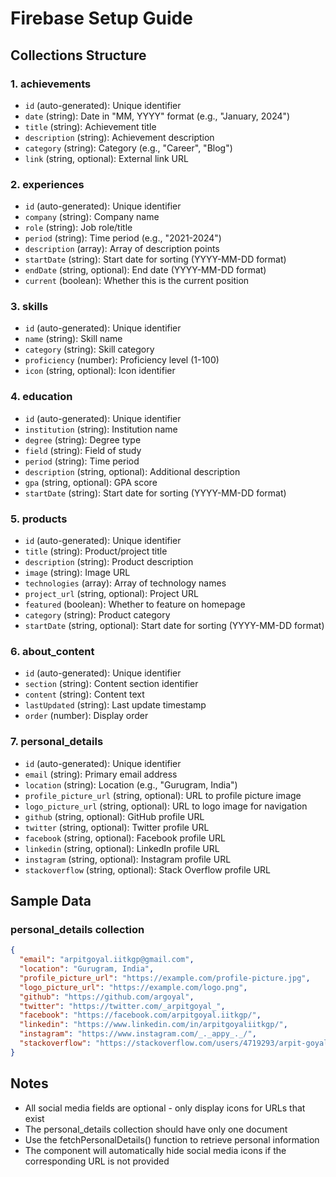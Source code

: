 # Firebase Setup Guide

## Collections Structure

### 1. achievements
- `id` (auto-generated): Unique identifier
- `date` (string): Date in "MM, YYYY" format (e.g., "January, 2024")
- `title` (string): Achievement title
- `description` (string): Achievement description
- `category` (string): Category (e.g., "Career", "Blog")
- `link` (string, optional): External link URL

### 2. experiences
- `id` (auto-generated): Unique identifier
- `company` (string): Company name
- `role` (string): Job role/title
- `period` (string): Time period (e.g., "2021-2024")
- `description` (array): Array of description points
- `startDate` (string): Start date for sorting (YYYY-MM-DD format)
- `endDate` (string, optional): End date (YYYY-MM-DD format)
- `current` (boolean): Whether this is the current position

### 3. skills
- `id` (auto-generated): Unique identifier
- `name` (string): Skill name
- `category` (string): Skill category
- `proficiency` (number): Proficiency level (1-100)
- `icon` (string, optional): Icon identifier

### 4. education
- `id` (auto-generated): Unique identifier
- `institution` (string): Institution name
- `degree` (string): Degree type
- `field` (string): Field of study
- `period` (string): Time period
- `description` (string, optional): Additional description
- `gpa` (string, optional): GPA score
- `startDate` (string): Start date for sorting (YYYY-MM-DD format)

### 5. products
- `id` (auto-generated): Unique identifier
- `title` (string): Product/project title
- `description` (string): Product description
- `image` (string): Image URL
- `technologies` (array): Array of technology names
- `project_url` (string, optional): Project URL
- `featured` (boolean): Whether to feature on homepage
- `category` (string): Product category
- `startDate` (string, optional): Start date for sorting (YYYY-MM-DD format)

### 6. about_content
- `id` (auto-generated): Unique identifier
- `section` (string): Content section identifier
- `content` (string): Content text
- `lastUpdated` (string): Last update timestamp
- `order` (number): Display order

### 7. personal_details
- `id` (auto-generated): Unique identifier
- `email` (string): Primary email address
- `location` (string): Location (e.g., "Gurugram, India")
- `profile_picture_url` (string, optional): URL to profile picture image
- `logo_picture_url` (string, optional): URL to logo image for navigation
- `github` (string, optional): GitHub profile URL
- `twitter` (string, optional): Twitter profile URL
- `facebook` (string, optional): Facebook profile URL
- `linkedin` (string, optional): LinkedIn profile URL
- `instagram` (string, optional): Instagram profile URL
- `stackoverflow` (string, optional): Stack Overflow profile URL

## Sample Data

### personal_details collection
```json
{
  "email": "arpitgoyal.iitkgp@gmail.com",
  "location": "Gurugram, India",
  "profile_picture_url": "https://example.com/profile-picture.jpg",
  "logo_picture_url": "https://example.com/logo.png",
  "github": "https://github.com/argoyal",
  "twitter": "https://twitter.com/_arpitgoyal_",
  "facebook": "https://facebook.com/arpitgoyal.iitkgp/",
  "linkedin": "https://www.linkedin.com/in/arpitgoyaliitkgp/",
  "instagram": "https://www.instagram.com/_._appy_._/",
  "stackoverflow": "https://stackoverflow.com/users/4719293/arpit-goyal"
}
```

## Notes
- All social media fields are optional - only display icons for URLs that exist
- The personal_details collection should have only one document
- Use the fetchPersonalDetails() function to retrieve personal information
- The component will automatically hide social media icons if the corresponding URL is not provided
